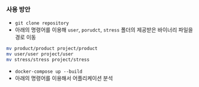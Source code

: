 ### 사용 방안

- `git clone repository`
- 아래의 명령어를 이용해 `user`, `porudct`, `stress` 폴더의 제공받은 바이너리 파일을 경로 이동
```sh
mv product/product project/product
mv user/user project/user
mv stress/stress project/stress
```
- `docker-compose up --build`
- 아래의 명령어를 이용해서 어플리케이션 분석